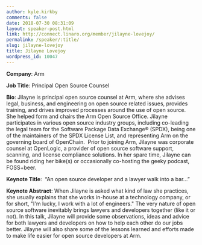 ```yaml
---
author: kyle.kirkby
comments: false
date: 2018-07-30 08:31:09
layout: speaker-post.html
link: http://connect.linaro.org/member/jilayne-lovejoy/
permalink: /speaker/:title/
slug: jilayne-lovejoy
title: Jilayne Lovejoy
wordpress_id: 10047
---
```


**Company**: Arm

**Job Title**: Principal Open Source Counsel 

**Bio**: Jilayne is principal open source counsel at Arm, where she advises legal, business, and engineering on open source related issues, provides training, and drives improved processes around the use of open source. She helped form and chairs the Arm Open Source Office. Jilayne participates in various open source industry groups, including co-leading the legal team for the Software Package Data Exchange® (SPDX), being one of the maintainers of the SPDX License List, and representing Arm on the governing board of OpenChain.  Prior to joining Arm, Jilayne was corporate counsel at OpenLogic, a provider of open source software support, scanning, and license compliance solutions. In her spare time, Jilayne can be found riding her bike(s) or occasionally co-hosting the geeky podcast, FOSS+beer.

**Keynote Title**:  “An open source developer and a lawyer walk into a bar…”

**Keynote Abstract**: When Jilayne is asked what kind of law she practices, she usually explains that she works in-house at a technology company, or for short, "I'm lucky, I work with a lot of engineers." The very nature of open source software inevitably brings lawyers and developers together (like it or not). In this talk, Jilayne will provide some observations, ideas and advice for both lawyers and developers on how to help each other do our jobs better. Jilayne will also share some of the lessons learned and efforts made to make life easier for open source developers at Arm.